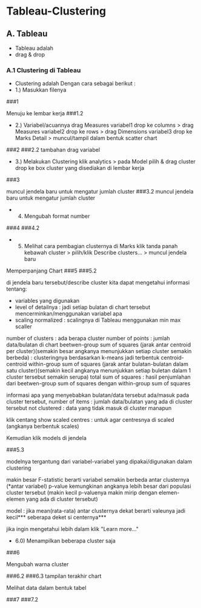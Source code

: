 # Tableau-Clustering

## A. Tableau 
- Tableau adalah
- drag & drop

### A.1 Clustering di Tableau
- Clustering adalah
Dengan cara sebagai berikut :
- 1.) Masukkan filenya

###1

Menuju ke lembar kerja
###1.2

- 2.) Variabel/acuannya 
drag Measures variabel1 drop ke columns > drag Measures variabel2 drop ke rows > drag Dimensions variabel3 drop ke Marks Detail > muncul/tampil dalam bentuk scatter chart

###2
###2.2 tambahan drag variabel

- 3.) Melakukan Clustering
klik analytics > pada Model pilih & drag cluster drop ke box cluster yang disediakan di lembar kerja

###3

muncul jendela baru untuk mengatur jumlah cluster
###3.2 muncul jendela baru untuk mengatur jumlah cluster

- 4) Mengubah format number 

###4
###4.2

- 5) Melihat cara pembagian clusternya 
di Marks klik tanda panah kebawah cluster > pilih/klik Describe clusters... > muncul jendela baru

Memperpanjang Chart 
###5
###5.2

di jendela baru tersebut/describe cluster kita dapat mengetahui informasi tentang:
- variables yang digunakan
- level of detailnya   : jadi setiap bulatan di chart tersebut mencerminkan/menggunakan variabel apa
- scaling normalized   : scalingnya di Tableau menggunakan min max scaller 

number of clusters     : ada berapa cluster
number of points       : jumlah data/bulatan di chart
beetwen-group sum of squares (jarak antar centroid per cluster)(semakin besar angkanya menunjukkan setiap cluster semakin berbeda) : clusteringnya berdasarkan k-means jadi terbentuk centroid-centroid
within-group sum of squares (jarak antar bulatan-bulatan dalam satu cluster)(semakin kecil angkanya menunjukkan setiap buletan dalam 1 cluster tersebut semakin serupa)
total sum of squares : hasil penjumlahan dari beetwen-group sum of squares dengan within-group sum of squares

informasi apa yang menyebabkan bulatan/data tersebut ada/masuk pada cluster tersebut, 
number of items : jumlah data/bulatan yang ada di cluster tersebut
not clustered : data yang tidak masuk di cluster manapun 

klik centang show scaled centres : untuk agar centresnya di scaled (angkanya berbentuk scales)


Kemudian klik models di jendela

###5.3

modelnya tergantung dari variabel-variabel yang dipakai/digunakan dalam clustering 

makin besar F-statistic berarti variabel semakin berbeda antar clusternya  (*antar variabel)
p-value kemungkinan angkanya lebih besar dari populasi cluster tersebut (makin kecil p-valuenya makin mirip dengan elemen-elemen yang ada di cluster tersebut) 

model : jika mean(rata-rata) antar clusternya dekat berarti valeunya jadi kecil***
seberapa deket si centernya*** 

jika ingin mengetahui lebih dalam klik "Learn more..."

- 6.0) Menampilkan beberapa cluster saja

###6

Mengubah warna cluster

###6.2
###6.3 tampilan terakhir chart

Melihat data dalam bentuk tabel

###7
###7.2

